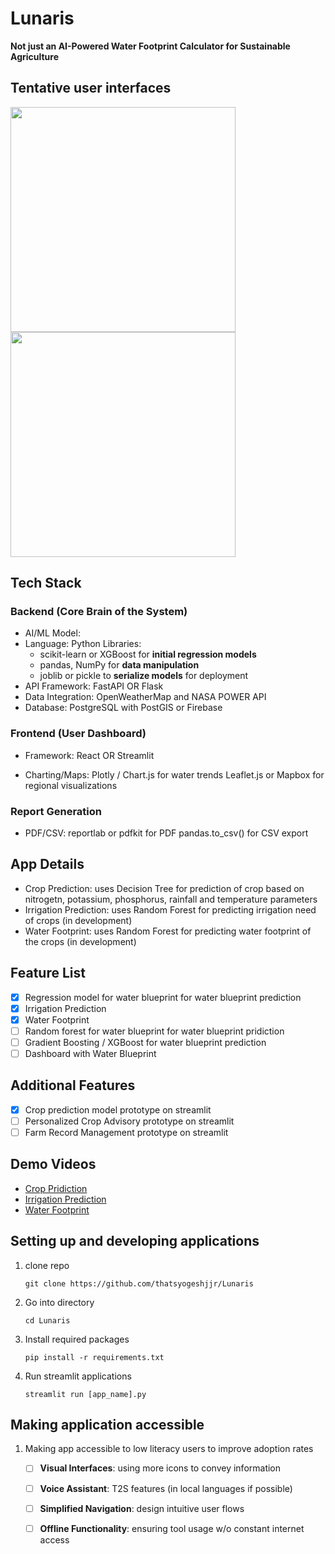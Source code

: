# Lunaris
__Not just an AI-Powered Water Footprint Calculator for Sustainable Agriculture__

## Tentative user interfaces
<img src="https://github.com/user-attachments/assets/224e3350-cf70-4f2b-b786-ae991b12a1a1" height=360>
<img src="https://github.com/user-attachments/assets/7c7dce33-c6a1-4e13-bfcd-c308d857e33a" height=360>

## Tech Stack
### Backend (Core Brain of the System)
- AI/ML Model:
- Language: Python 
Libraries:
    - scikit-learn or XGBoost for **initial regression models**
    - pandas, NumPy for **data manipulation**
    - joblib or pickle to **serialize models** for deployment
- API Framework: FastAPI OR Flask
- Data Integration: OpenWeatherMap and NASA POWER API
- Database: PostgreSQL with PostGIS or Firebase

### Frontend (User Dashboard)
- Framework:
        React OR Streamlit
  
- Charting/Maps:
        Plotly / Chart.js for water trends
        Leaflet.js or Mapbox for regional visualizations

### Report Generation
- PDF/CSV:
  reportlab or pdfkit for PDF
  pandas.to_csv() for CSV export
 
## App Details
- Crop Prediction: uses Decision Tree for prediction of crop based on nitrogetn, potassium, phosphorus, rainfall and temperature parameters
- Irrigation Prediction: uses Random Forest for predicting irrigation need of crops (in development)
- Water Footprint: uses Random Forest for predicting water footprint of the crops (in development)

## Feature List 
- [x] Regression model for water blueprint for water blueprint prediction
- [x] Irrigation Prediction
- [x] Water Footprint
- [ ] Random forest for water blueprint for water blueprint pridiction
- [ ] Gradient Boosting / XGBoost for water blueprint prediction
- [ ] Dashboard with Water Blueprint

## Additional Features
- [x] Crop prediction model prototype on streamlit
- [ ] Personalized Crop Advisory prototype on streamlit
- [ ] Farm Record Management prototype on streamlit

## Demo Videos
- [Crop Pridiction](https://youtu.be/i9wpE1C-MpA)
- [Irrigation Prediction](#)
- [Water Footprint](#)

## Setting up and developing applications
1. clone repo
    ```
    git clone https://github.com/thatsyogeshjjr/Lunaris
    ```
2. Go into directory
    ```
    cd Lunaris
    ```
3. Install required packages
    ```
    pip install -r requirements.txt
    ```
4. Run streamlit applications
    ```
    streamlit run [app_name].py
    ``` 



## Making application accessible
1. Making app accessible to low literacy users to improve adoption rates
    - [ ] **Visual Interfaces**: using more icons to convey information
    - [ ] **Voice Assistant**: T2S features (in local languages if possible)
    - [ ] **Simplified Navigation**: design intuitive user flows
    - [ ] **Offline Functionality**: ensuring tool usage w/o constant internet access
 



